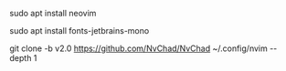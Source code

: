 sudo apt install neovim

sudo apt install fonts-jetbrains-mono

git clone -b v2.0 https://github.com/NvChad/NvChad ~/.config/nvim --depth 1
